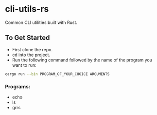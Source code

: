 # cli-utils-rs
Common CLI utilities built with Rust.

## To Get Started
- First clone the repo.
- cd into the project.
- Run the following command followed by the name of the program you want to run:
```bash
cargo run --bin PROGRAM_OF_YOUR_CHOICE ARGUMENTS
```

### Programs:
- echo
- ls
- grrs
